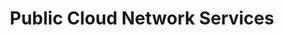 ---
title: Public Cloud Network Services
slug: publiccloud/network-services
excerpt: Retrouvez notre documentation sur les solutions réseau pour le Public Cloud OVHcloud
sections: Concepts, Premiers pas, Additional IP, Configuration, Ressources techniques, Tutoriels
order: 02
---
